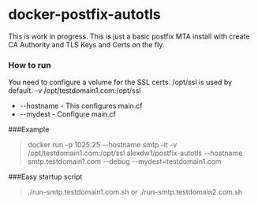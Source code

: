 # docker-postfix-autotls


This is work in progress.  This is just a basic postfix MTA install with create CA Authority and TLS Keys and Certs on the fly.

### How to run

You need to configure a volume for the SSL certs.  /opt/ssl is used by default.
-v /opt/testdomain1.com:/opt/ssl

- --hostname 	-	This configures main.cf
- --mydest	-	Configure main.cf

###Example
>docker run -p 1025:25 --hostname smtp -it -v /opt/testdomain1.com:/opt/ssl alexdw1/postfix-autotls --hostname smtp.testdomain1.com --debug --mydest=testdomain1.com

###Easy startup script
> ./run-smtp.testdomain1.com.sh
> or
> ./run-smtp.testdomain2.com.sh
